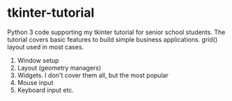 # tkinter-tutorial
Python 3 code supporting my tkinter tutorial for senior school students. 
The tutorial covers basic features to build simple business applications. grid() layout used in most cases.

1. Window setup
2. Layout (geometry managers)
3. Widgets. I don't cover them all, but the most popular
4. Mouse input
5. Keyboard input
etc.

